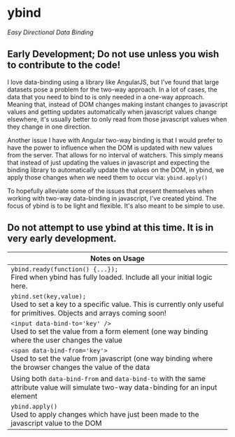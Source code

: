 ybind
======
*Easy Directional Data Binding*

Early Development; Do not use unless you wish to contribute to the code!
-------

 I love data-binding using a library like AngularJS, but I've found that large datasets pose a problem for the two-way approach. In a lot of cases, the data that you need to bind to is only needed in a one-way approach. Meaning that, instead of DOM changes making instant changes to javascript values and getting updates automatically when javascript values change elsewhere, it's usually better to only read from those javascript values when they change in one direction.
 
 Another issue I have with Angular two-way binding is that I would prefer to have the power to influence when the DOM is updated with new values from the server. That allows for no interval of watchers. This simply means that instead of just updating the values in javascript and expecting the binding library to automatically update the values on the DOM, in ybind, we apply those changes when we need them to occur via:
 `ybind.apply()`
 
 To hopefully alleviate some of the issues that present themselves when working with two-way data-binding in javascript, I've created ybind. The focus of ybind is to be light and flexible. It's also meant to be simple to use. 

Do not attempt to use ybind at this time. It is in very early development.
-----

| Notes on Usage|
| -------- |
| `ybind.ready(function() {...});` <br>Fired when ybind has fully loaded. Include all your initial logic here. |
| `ybind.set(key,value);` <br> Used to set a key to a specific value. This is currently only useful for primitives. Objects and arrays coming soon!|
| `<input data-bind-to='key' />` <br> Used to set the value from a form element (one way binding where the user changes the value |
| `<span data-bind-from='key'>` <br> Used to set the value from javascript (one way binding where the browser changes the value of the data | 
| Using both `data-bind-from` and `data-bind-to` with the same attribute value <key> will simulate two-way data-binding for an input element |
| `ybind.apply()` <br> Used to apply changes which have just been made to the javascript value to the DOM |
